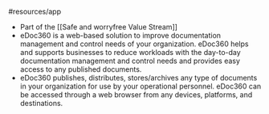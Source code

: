 #resources/app 

* Part of the [[Safe and worryfree Value Stream]]
* eDoc360 is a web-based solution to improve documentation management and control needs of your organization. eDoc360 helps and supports businesses to reduce workloads with the day-to-day documentation management and control needs and provides easy access to any published documents.
* eDoc360 publishes, distributes, stores/archives any type of documents in your organization for use by your operational personnel. eDoc360 can be accessed through a web browser from any devices, platforms, and destinations.